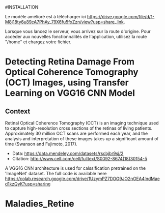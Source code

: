 #INSTALLATION

Le modèle amélioré est à télécharger ici https://drive.google.com/file/d/1-M8j18ty6u89cA7PhAy_79X6fu5fxZzn/view?usp=share_link.

Lorsque vous lancez le serveur, vous arrivez sur la route d'origine.
Pour accéder aux nouvelles fonctionnalités de l'application, utilisez la route "/home" et chargez votre fichier.


# Detecting Retina Damage From Optical Coherence Tomography (OCT) Images, using Transfer Learning on VGG16 CNN Model
## Context
Retinal Optical Coherence Tomography (OCT) is an imaging technique used to capture high-resolution cross sections of the retinas of living patients. Approximately 30 million OCT scans are performed each year, and the analysis and interpretation of these images takes up a significant amount of time (Swanson and Fujimoto, 2017).

- Data: https://data.mendeley.com/datasets/rscbjbr9sj/2
- Citation: http://www.cell.com/cell/fulltext/S0092-8674(18)30154-5

A VGG16 CNN architecture is used for calssification pretrained on the 'ImageNet' dataset. The full code is available here https://colab.research.google.com/drive/1UzymPZ7DOG9JO2nOEA4IndMaed1kzQyK?usp=sharing
# Maladies_Retine
